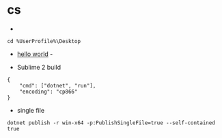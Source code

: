 # cs

* 
```
cd %UserProfile%\Desktop
```
* [hello world](https://dotnet.microsoft.com/learn/dotnet/hello-world-tutorial/create) - 

* Sublime 2 build
```
{
	"cmd": ["dotnet", "run"],
	"encoding": "cp866"
}
```
* single file
```
dotnet publish -r win-x64 -p:PublishSingleFile=true --self-contained true
```
